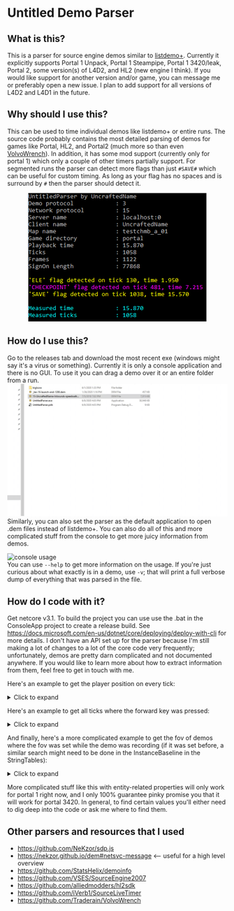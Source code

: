 # Untitled Demo Parser

## What is this?

This is a parser for source engine demos similar to [listdemo+](https://www.speedrun.com/portal/resources "portal resources"). Currently it explicitly supports Portal 1 Unpack, Portal 1 Steampipe, Portal 1 3420/leak, Portal 2, some version(s) of L4D2, and HL2 (new engine I think). If you would like support for another version and/or game, you can message me or preferably open a new issue. I plan to add support for all versions of L4D2 and L4D1 in the future.

## Why should I use this?

This can be used to time individual demos like listdemo+ or entire runs. The source code probably contains the most detailed parsing of demos for games like Portal, HL2, and Portal2 (much more so than even [VolvoWrench](https://github.com/Traderain/VolvoWrench)). In addition, it has some mod support (currently only for portal 1) which only a couple of other timers partially support. For segmented runs the parser can detect more flags than just `#SAVE#` which can be useful for custom timing. As long as your flag has no spaces and is surround by `#` then the parser should detect it.

<p align="center">
  <img width="408" height="294" src="github-resources/example-flags.png">
</p>

## How do I use this?

Go to the releases tab and download the most recent exe (windows might say it's a virus or something). Currently it is only a console application and there is no GUI. To use it you can drag a demo over it or an entire folder from a run.
![](github-resources/example-usage.gif "example usage") \
Similarly, you can also set the parser as the default application to open .dem files instead of listdemo+. You can also do all of this and more complicated stuff from the console to get more juicy information from demos.

![](github-resources/console-usage.gif "console usage") \
You can use `--help` to get more information on the usage. If you're just curious about what exactly is in a demo, use `-v`; that will print a full verbose dump of everything that was parsed in the file.

## How do I code with it?

Get netcore v3.1. To build the project you can use use the .bat in the ConsoleApp project to create a release build. See https://docs.microsoft.com/en-us/dotnet/core/deploying/deploy-with-cli for more details. I don't have an API set up for the parser because I'm still making a lot of changes to a lot of the core code very frequently; unfortunately, demos are pretty darn complicated and not documented anywhere. If you would like to learn more about how to extract information from them, feel free to get in touch with me. 

Here's an example to get the player position on every tick:

<details>
    <summary>Click to expand</summary>
	
```cs
SourceDemo demo = new SourceDemo("oob.dem");
demo.Parse();
demo.FilterForPacket<Packet>()
    .Select(packet => (packet.Tick, locationInfo: packet.PacketInfo[0]))
    .ToList()
    .ForEach(tuple => {
        Console.WriteLine($"[{tuple.Tick}]");
        Console.WriteLine(tuple.locationInfo.ToString());
    });
```
```
...
[833]
flags: None
view origin:           -1562.41 ,      28.16 ,    3185.22
view angles:              65.97°,    -106.41°,       0.00°
local view angles:        65.97°,    -106.41°,       0.00°
view origin 2:             0.00 ,       0.00 ,       0.00
view angles 2:             0.00°,       0.00°,       0.00°
local view angles 2:       0.00°,       0.00°,       0.00°

[834]
flags: None
view origin:           -1562.66 ,      26.84 ,    3178.59
view angles:              63.72°,    -107.66°,       0.00°
local view angles:        63.72°,    -107.66°,       0.00°
view origin 2:             0.00 ,       0.00 ,       0.00
view angles 2:             0.00°,       0.00°,       0.00°
local view angles 2:       0.00°,       0.00°,       0.00°

[835]
flags: None
view origin:           -1562.88 ,      25.66 ,    3172.66
view angles:              62.07°,    -108.79°,       0.00°
local view angles:        62.07°,    -108.79°,       0.00°
view origin 2:             0.00 ,       0.00 ,       0.00
view angles 2:             0.00°,       0.00°,       0.00°
local view angles 2:       0.00°,       0.00°,       0.00°
...
```
</details>

Here's an example to get all ticks where the forward key was pressed:

<details>
    <summary>Click to expand</summary>
    
```cs
SourceDemo demo = new SourceDemo("oob.dem");
demo.Parse();
demo.FilterForPacket<UserCmd>()
    .Where(userCmd => userCmd.Buttons != null && (userCmd.Buttons & Buttons.Forward) != 0)
    .ToList()
    .ForEach(userCmd => Console.WriteLine(userCmd.Tick));
```
```
...
291
292
293
317
318
319
...
```
</details>

And finally, here's a more complicated example to get the fov of demos where the fov was set while the demo was recording (if it was set before, a similar search might need to be done in the InstanceBaseline in the StringTables):

<details>
    <summary>Click to expand</summary>

First, parse the demo.
```cs
SourceDemo demo = new SourceDemo("fov-change-middemo.dem");
demo.Parse();
```

Using lambda expressions:
```cs
demo.FilterForMessage<SvcPacketEntities>()
    .SelectMany(tuple => tuple.message.Updates.OfType<Delta>(), (tuple, delta) => new {tuple.tick, delta})
    .Where(tuple => tuple.delta.EntIndex == 1) // filter for player
    .SelectMany(tuple => tuple.delta.Props, (tuple, propInfo) => new {tuple.tick, propInfo})
    .Where(tuple => tuple.propInfo.prop.Name == "m_iDefaultFOV")
    .Select(tuple => new {Tick = tuple.tick, FovValue = ((IntEntProp)tuple.propInfo.prop).Value})
    .ToList()
    .ForEach(Console.WriteLine);
```

Using query expressions:
```cs
var fovValues = 
    from messageTup in demo.FilterForMessage<SvcPacketEntities>()
    from delta in messageTup.message.Updates.OfType<Delta>()
    where delta.EntIndex == 1
    from propInfo in delta.Props
    where propInfo.prop is IntEntProp intProp && intProp.Name == "m_iDefaultFOV"
    select new {Tick = messageTup.tick, FovValue = ((IntEntProp)propInfo.prop).Value};

foreach (var value in fovValues)
    Console.WriteLine(value);
```

Using loops:
```cs
foreach ((SvcPacketEntities message, int tick) in demo.FilterForMessage<SvcPacketEntities>()) {
    foreach (EntityUpdate entityUpdate in message.Updates) {
        // check if the update is of type delta, if it is check if the entity index is 1 (player)
        if (entityUpdate is Delta delta && delta.EntIndex == 1) {
            foreach ((_, EntityProperty entityProperty) in delta.Props) {
                // check if the prop is an int, then check the name (can be found in the DataTables packet)
                if (entityProperty is IntEntProp intProp && intProp.Name == "m_iDefaultFOV") {
                    Console.WriteLine(new {tick, intProp.Value});
                    goto end;
                }
            }
        }
    }
    end:;
}
```

```
{ Tick = 374, FovValue = 70 }
{ Tick = 507, FovValue = 5 }
{ Tick = 759, FovValue = 200 }
{ Tick = 1119, FovValue = 140 }
{ Tick = 2428, FovValue = 90 }
```
</details>

More complicated stuff like this with entity-related properties will only work for portal 1 right now, and I only 100% guarantee pinky promise you that it will work for portal 3420. In general, to find certain values you'll either need to dig deep into the code or ask me where to find them.

## Other parsers and resources that I used
- https://github.com/NeKzor/sdp.js 
- https://nekzor.github.io/dem#netsvc-message <-- useful for a high level overview
- https://github.com/StatsHelix/demoinfo
- https://github.com/VSES/SourceEngine2007
- https://github.com/alliedmodders/hl2sdk
- https://github.com/iVerb1/SourceLiveTimer
- https://github.com/Traderain/VolvoWrench
